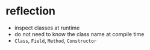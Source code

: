 # reflection
* inspect classes at runtime
* do not need to know the class name at compile time
* `Class`, `Field`, `Method`, `Constructor`
